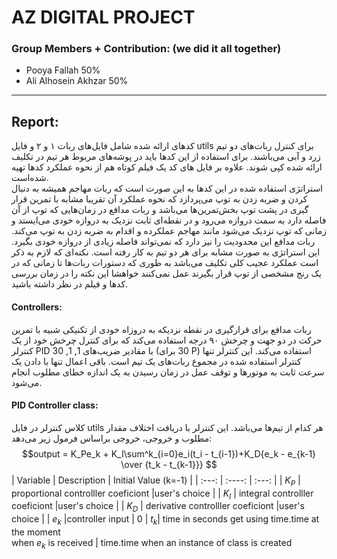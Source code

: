 # AZ DIGITAL PROJECT

### Group Members + Contribution: (we did it all together)

- Pooya Fallah 50%
- Ali Alhosein Akhzar 50%

---

## Report:

کدهای ارائه شده شامل فایل‌های ربات ۱ و ۲ و فایل utils برای کنترل ربات‌های دو تیم زرد و آبی می‌باشند. برای استفاده از این کدها باید در پوشه‌های مربوط هر تیم در تکلیف ارائه شده کپی شوند. علاوه بر فایل های کد یک فیلم کوتاه‌ هم از نحوه عملکرد کدها تهیه شده‌است.<br/>
استراتژی استفاده شده در این کدها به این صورت است که ربات مهاجم همیشه به دنبال کردن و ضربه زدن به توپ می‌پردازد که نحوه عملکرد آن تقریبا مشابه با تمرین قرار گیری در پشت توپ بخش‌تمرین‌ها می‌باشد و ربات مدافع در زمان‌هایی که توپ از آن فاصله دارد به سمت دروازه می‌رود و در نقطه‌ای ثابت نزدیک به دروازه خودی می‌ایستد و زمانی که توپ نزدیک می‌شود مانند مهاجم عملکرده و اقدام به ضربه زدن به توپ می‌کند. ربات مدافع این محدودیت را نیز دارد که نمی‌تواند فاصله زیادی از دروازه خودی بگیرد. این استراتژی به صورت مشابه برای هر دو تیم به کار رفته است. نکته‌ای که لازم به ذکر است عملکرد عجیب کلی تکلیف می‌باشد به طوری که دستورات ربات‌ها تا زمانی که در یک رنج مشخصی از توپ قرار بگیرند عمل نمی‌کنند خواهشا این نکته را در زمان بررسی کدها و فیلم در نظر داشته باشید.<br />

#### Controllers:

ربات مدافع برای قرارگیری در نقطه نزدیکه به دروزاه خودی از تکنیکی شبیه با تمرین حرکت در دو جهت و چرخش ۹۰ درجه استفاده می‌کند که برای کنترل چرخش خود از یک کنترلر PID با مقادیر ضریب‌های 1, 1, 30 (30 برای P) استفاده می‌کند. این کنترلر تنها کنترلر استفاده شده در مجموع ربات‌های یک تیم است. باقی اعمال تنها با دادن یک سرعت ثابت به موتورها و توقف عمل در زمان رسیدن به یک اندازه خطای مطلوب انجام می‌شود.

#### PID Controller class:

کلاس کنترلر در فایل utils هر کدام از تیم‌ها می‌باشد. این کنترلر با دریافت اختلاف مقدار مطلوب و خروجی، خروجی براساس فرمول زیر می‌دهد:<br/>
$$output = K_Pe_k + K_I\sum^k_{i=0}e_i(t_i - t_{i-1})+K_D{e_k - e_{k-1} \over {t_k - t_{k-1}}} $$
| Variable | Description | Initial Value (k=-1) |
| :---: | :----: | :---: |
| $K_P$ | proportional controlller coeficiont |user's choice |
| $K_I$ | integral controlller coeficiont |user's choice |
| $K_D$ | derivative controlller coeficiont |user's choice |
| $e_k$ |controller input | 0
| $t_k$| time in seconds get using time.time at the moment<br/>when $e_k$ is received | time.time when an instance of class is created
